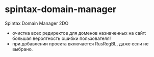 # spintax-domain-manager
Spintax Domain Manager 2DO

- очистка всех редиректов для доменов назначенных на сайт: большая вероятность ошибки пользователя!
- при добавлении проекта включается RusRegBL, даже если не выбрано.
